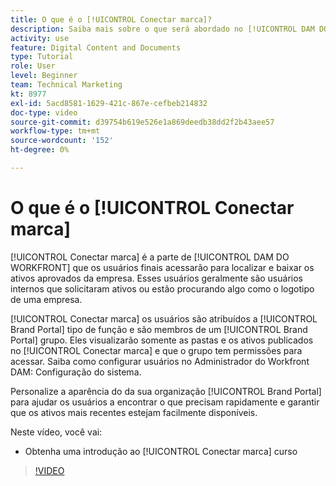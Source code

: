 ```yaml
---
title: O que é o [!UICONTROL Conectar marca]?
description: Saiba mais sobre o que será abordado no [!UICONTROL DAM DO WORKFRONT] Administrador, Parte 3 Curso de personalização do Brand Connect.
activity: use
feature: Digital Content and Documents
type: Tutorial
role: User
level: Beginner
team: Technical Marketing
kt: 8977
exl-id: 5acd8581-1629-421c-867e-cefbeb214832
doc-type: video
source-git-commit: d39754b619e526e1a869deedb38dd2f2b43aee57
workflow-type: tm+mt
source-wordcount: '152'
ht-degree: 0%

---
```


# O que é o [!UICONTROL Conectar marca]

[!UICONTROL Conectar marca] é a parte de [!UICONTROL DAM DO WORKFRONT] que os usuários finais acessarão para localizar e baixar os ativos aprovados da empresa. Esses usuários geralmente são usuários internos que solicitaram ativos ou estão procurando algo como o logotipo de uma empresa.

[!UICONTROL Conectar marca] os usuários são atribuídos a [!UICONTROL Brand Portal] tipo de função e são membros de um [!UICONTROL Brand Portal] grupo. Eles visualizarão somente as pastas e os ativos publicados no [!UICONTROL Conectar marca] e que o grupo tem permissões para acessar. Saiba como configurar usuários no Administrador do Workfront DAM: Configuração do sistema.

<!-- Need the cross-reference link to other LP, mentioned above -->

Personalize a aparência do da sua organização [!UICONTROL Brand Portal] para ajudar os usuários a encontrar o que precisam rapidamente e garantir que os ativos mais recentes estejam facilmente disponíveis.

Neste vídeo, você vai:

* Obtenha uma introdução ao [!UICONTROL Conectar marca] curso

>[!VIDEO](https://video.tv.adobe.com/v/335240/?quality=12)

<!-- Learn more graphic and link to article, below
* Workfront DAM within Workfront
 -->
